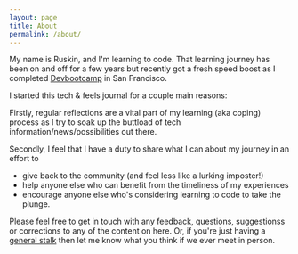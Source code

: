 ```yaml
---
layout: page
title: About
permalink: /about/
---
```


My name is Ruskin, and I'm learning to code. That learning journey has been on and off for a few years but recently got a fresh speed boost as I completed [Devbootcamp](http://devbootcamp.com/) in San Francisco.

I started this tech & feels journal for a couple main reasons:

Firstly, regular reflections are a vital part of my learning (aka coping) process as I try to soak up the buttload of tech information/news/possibilities out there.

Secondly, I feel that I have a duty to share what I can about my journey in an effort to

  * give back to the community (and feel less like a lurking imposter!)
  * help anyone else who can benefit from the timeliness of my experiences
  * encourage anyone else who's considering learning to code to take the plunge.

Please feel free to get in touch with any feedback, questions, suggestionss or corrections to any of the content on here. Or, if you're just having a [general stalk](http://about.me/ruskin) then let me know what you think if we ever meet in person.
